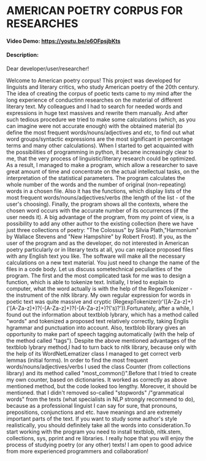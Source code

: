 # AMERICAN POETRY CORPUS FOR RESEARCHES
#### Video Demo:  <https://youtu.be/o6OFpsjbKts>
#### Description:

Dear developer/user/researcher!

Welcome to American poetry corpus! This project was developed for linguists and literary critics,
who study American poetry of the 20th century. The idea of creating the corpus of poetic texts came
to my mind after the long experience of conductinп researches on the material of different literary
text. My colleagues and I had to search for needed words and expressions in huge text massives and
rewrite them manually. And after such tedious procedure we tried to make some calculations (which, as
you can imagine were not accurate enough) with the obtained material (to define the most frequent
words/nouns/adjectives and etc, to find out what word groups/syntactic expressions are the most
significant in percentage terms and many other calculations).
When I started to get acquainted with the possibilities of programming in python, it became increasingly
clear to me, that the very process of linguistic/literary research could be optimized. As a result, I
managed to make a program, which allow a researcher to save great amount of time and concentrate on
the actual intellectual tasks, on the interpretation of the statistical parameters. The program calculates
the whole number of the words and the number of original (non-repeating) words in a chosen file. Also it has
the functions, which display lists of the most frequent words/nouns/adjectives/verbs (the length of the list -
of the user's choosing). Finally, the program shows all the contexts, where the chosen word occurs with the
accurate number of its occurrences (if the user needs it).
A big advantage of the program, from my point of view, is a possibility to add any other author to the existing
collection (here we have just three collections of poetry: "The Colossus" by Silvia Plath,"Harmonium" by Wallace
Stevens and "New Hampshire" by Robert Frost). If you, as the user of the program and as the developer, do not interested
in American poetry particularly or in literary texts at all, you can replace proposed files with
any English text you like. The software will make all the necessary calculations on a new text material. You just
need to change the name of the files in a code body.
Let us discuss sometechnical peculiarities of the program.
The first and the most complicated task for me was to design a function, which is able to tokenize text. Initially,
I tried to explain to computer, what the word actually is with the help of the RegexTokenizer - the instrument of
the nltk library. My own regular expression for words in poetic text was quite massive and cryptic
(RegexpTokenizer(r'([A-Za-z]+)(\'[A-Za-z]+)?(\-[A-Za-z]+)?(\-[A-Za-z]+)?(\'s)?')).Fortunately, after
a while, I found out the information about textblob lybrary, which has a method called "words" and
tokenized a proposed text relatively correctly, taking Englis hgrammar and punctuation into account.
Also, textblob library gives an opportunity to make part of speech tagging automatically (with the help
of the method called "tags"). Despite the above mentioned advantages of the textblob lybrary method,I had
to turn back to nltk library, because only with the help of its WordNetLematizer class I managed to
get correct verb lemmas (initial forms). In order to find the most frequent words/nouns/adjectives/verbs
I used the class Counter (from collections library) and its method called "most_common()".Before that
I tried to create my own counter, based on dictionaries. It worked as correctly as above mentioned method,
but the code looked too lengthy.
Moreover, it should be mentioned. that I didn't removed so-called "stopwords"
/"grammatical words" from the texts (what specialists in NLP strongly recommend to do), because as
a professional linguist I can say for sure, that pronouns, prepositions, conjunctions and etc. have
meanings and are extremely important parts of the text. If you want to study some author's
style realistically, you should definitely take all the words into consideration.To start working with
the program you need to install textblob, nltk.stem, collections, sys, pprint and re libraries.
I really hope that you will enjoy the process of studying poetry (or any other) texts! I am open
to good advice from more experienced programmers and collaboration!


